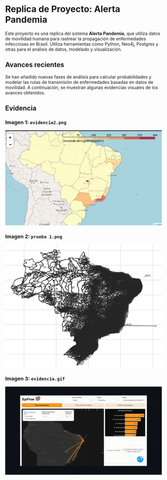 # Replica de Proyecto: Alerta Pandemia

Este proyecto es una réplica del sistema **Alerta Pandemia**, que utiliza datos de movilidad humana para rastrear la propagación de enfermedades infecciosas en Brasil. Utiliza herramientas como Python, Neo4j, Postgres y otras para el análisis de datos, modelado y visualización.

## Avances recientes

Se han añadido nuevas fases de análisis para calcular probabilidades y modelar las rutas de transmisión de enfermedades basadas en datos de movilidad. A continuación, se muestran algunas evidencias visuales de los avances obtenidos.

## Evidencia

### Imagen 1: `evidencia2.png`
![Evidencia 1](./evidencia2.png)

### Imagen 2: `prueba 1.png`
![Evidencia 2](./prueba%201.png)

### Imagen 3: `evidencia.gif`
![Prueba 1](./evidencia.gif)


